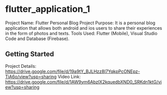 # flutter_application_1

Project Name: Flutter Personal Blog 
Project Purpose: It is a personal blog application that allows both android and ios users to share their experiences in the form of photos and texts. 
Tools Used: Flutter (Mobile), Visual Studio Code and Database (Firebase).

## Getting Started

Project Details: https://drive.google.com/file/d/19a9tY_BJLHzz8I7YqkpPcONEpz-TiA6o/view?usp=sharing
Video Link: https://drive.google.com/file/d/1AW9ym6AbzIX2kquedbXND0_SRKdn1ktG/view?usp=sharing
